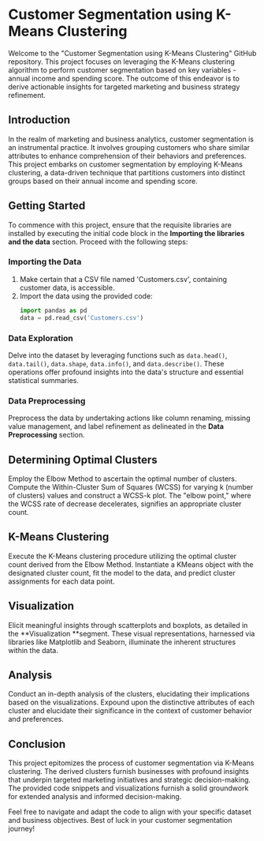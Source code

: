 # Customer Segmentation using K-Means Clustering

Welcome to the "Customer Segmentation using K-Means Clustering" GitHub repository. This project focuses on leveraging the K-Means clustering algorithm to perform customer segmentation based on key variables - annual income and spending score. The outcome of this endeavor is to derive actionable insights for targeted marketing and business strategy refinement.

## Introduction

In the realm of marketing and business analytics, customer segmentation is an instrumental practice. It involves grouping customers who share similar attributes to enhance comprehension of their behaviors and preferences. This project embarks on customer segmentation by employing K-Means clustering, a data-driven technique that partitions customers into distinct groups based on their annual income and spending score.

## Getting Started

To commence with this project, ensure that the requisite libraries are installed by executing the initial code block in the **Importing the libraries and the data** section. Proceed with the following steps:

### Importing the Data

1. Make certain that a CSV file named 'Customers.csv', containing customer data, is accessible.
2. Import the data using the provided code:
   ```python
   import pandas as pd
   data = pd.read_csv('Customers.csv')
   ```

### Data Exploration

Delve into the dataset by leveraging functions such as `data.head()`, `data.tail()`, `data.shape`, `data.info()`, and `data.describe()`. These operations offer profound insights into the data's structure and essential statistical summaries.

### Data Preprocessing

Preprocess the data by undertaking actions like column renaming, missing value management, and label refinement as delineated in the **Data Preprocessing** section.

## Determining Optimal Clusters

Employ the Elbow Method to ascertain the optimal number of clusters. Compute the Within-Cluster Sum of Squares (WCSS) for varying k (number of clusters) values and construct a WCSS-k plot. The "elbow point," where the WCSS rate of decrease decelerates, signifies an appropriate cluster count.

## K-Means Clustering

Execute the K-Means clustering procedure utilizing the optimal cluster count derived from the Elbow Method. Instantiate a KMeans object with the designated cluster count, fit the model to the data, and predict cluster assignments for each data point.

## Visualization

Elicit meaningful insights through scatterplots and boxplots, as detailed in the **Visualization **segment. These visual representations, harnessed via libraries like Matplotlib and Seaborn, illuminate the inherent structures within the data.

## Analysis

Conduct an in-depth analysis of the clusters, elucidating their implications based on the visualizations. Expound upon the distinctive attributes of each cluster and elucidate their significance in the context of customer behavior and preferences.

## Conclusion

This project epitomizes the process of customer segmentation via K-Means clustering. The derived clusters furnish businesses with profound insights that underpin targeted marketing initiatives and strategic decision-making. The provided code snippets and visualizations furnish a solid groundwork for extended analysis and informed decision-making.

Feel free to navigate and adapt the code to align with your specific dataset and business objectives. Best of luck in your customer segmentation journey!
